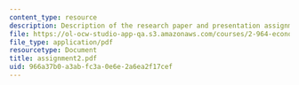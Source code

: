 ```yaml
---
content_type: resource
description: Description of the research paper and presentation assignment.
file: https://ol-ocw-studio-app-qa.s3.amazonaws.com/courses/2-964-economics-of-marine-transportation-industries-fall-2006/966a37b0a3abfc3a0e6e2a6ea2f17cef_assignment2.pdf
file_type: application/pdf
resourcetype: Document
title: assignment2.pdf
uid: 966a37b0-a3ab-fc3a-0e6e-2a6ea2f17cef
---
```

